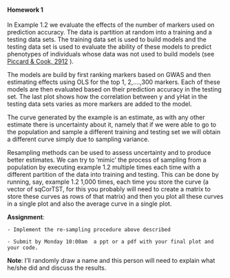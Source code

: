 #### Homework 1

In Example 1.2 we evaluate the effects of the number of markers used on prediction accuracy. The data is partition at random into a training and a testing data sets. The training data set is used to build models and the testing data set is used to evaluate the ability of these models to predict phenotypes of individuals whose data was not used to build models (see [Piccard & Cook, 2912]( http://amstat.tandfonline.com/keyword/Optimism%20Principle) ).

The models are build by first ranking markers based on GWAS	and then estimating effects using OLS for the top 1, 2,….,300 markers. Each of these models are then evaluated based on their prediction accuracy in the testing set. The last plot shows how the correlation between y and yHat in the testing data sets varies as more markers are added to the model.

The curve generated by the example is an estimate, as with any other estimate there is uncertainty about it, namely that if we were able to go to the population and sample a different training and testing set we will obtain a different curve simply due to sampling variance.

Resampling methods can be used to assess uncertainty and to produce better estimates. We can try to ‘mimic’ the process of sampling from a population by executing example 1.2 multiple times each time with a different partition of the data into training and testing. This can be done by running, say, example 1.2 1,000 times, each time you store the curve (a vector of sqCorTST, for this you probably will need to create a matrix to store these curves as rows of that matrix) and then you plot all these curves in a single plot and also the average curve in a single plot.

**Assignment**:

	- Implement the re-sampling procedure above described

	- Submit by Monday 10:00am  a ppt or a pdf with your final plot and your code.

**Note**: I’ll randomly draw a name and this person will need to explain what he/she did and discuss the results.

